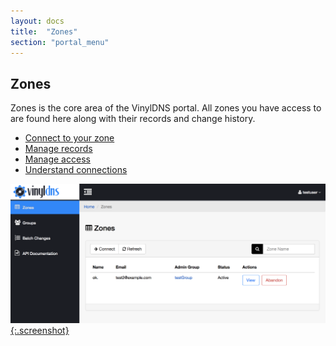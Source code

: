 ```yaml
---
layout: docs
title:  "Zones"
section: "portal_menu"
---
```


## Zones

Zones is the core area of the VinylDNS portal. All zones you have access to are found here along with their records and change history.

* [Connect to your zone](connect-to-zone)
* [Manage records](manage-records)
* [Manage access](manage-access)
* [Understand connections](understand-connections)

[![Zones main screenshot](../img/portal/zone-list.png){:.screenshot}](../img/portal/zone-list.png)
